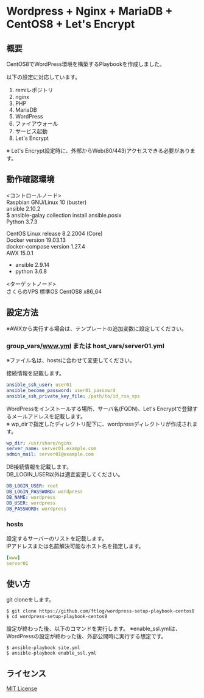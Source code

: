 # Wordpress + Nginx + MariaDB + CentOS8 + Let's Encrypt

## 概要

CentOS8でWordPress環境を構築するPlaybookを作成しました。

以下の設定に対応しています。

1. remiレポジトリ
1. nginx
1. PHP
1. MariaDB
1. WordPress
1. ファイアウォール
1. サービス起動
1. Let's Encrypt

※ Let's Encrypt設定時に、外部からWeb(80/443)アクセスできる必要があります。

## 動作確認環境

<コントロールノード>  
Raspbian GNU/Linux 10 (buster)  
ansible 2.10.2  
$ ansible-galay collection install ansible.posix  
Python 3.7.3  

CentOS Linux release 8.2.2004 (Core)  
Docker version 19.03.13   
docker-compose version 1.27.4  
AWX 15.0.1
- ansible 2.9.14
- python 3.6.8

<ターゲットノード>  
さくらのVPS 標準OS CentOS8 x86_64

## 設定方法
※AWXから実行する場合は、テンプレートの追加変数に設定してください。  

### group_vars/www.yml または host_vars/server01.yml
※ファイル名は、hostsに合わせて変更してください。

接続情報を記載します。 
```yaml
ansible_ssh_user: user01
ansible_become_password: user01_passowrd
ansible_ssh_private_key_file: /path/to/id_rsa_vps

```

WordPressをインストールする場所、サーバ名(FQDN)、Let's Encryptで登録するメールアドレスを記載します。  
※ wp_dirで指定したディレクトリ配下に、wordpressディレクトリが作成されます。
```yaml
wp_dir: /usr/share/nginx
server_name: server01.example.com
admin_mail: server01@example.com
```
DB接続情報を記載します。  
DB_LOGIN_USER以外は適宜変更してください。  

```yaml
DB_LOGIN_USER: root
DB_LOGIN_PASSWORD: wordpress
DB_NAME: wordpress
DB_USER: wordpress
DB_PASSWORD: wordpress
```

### hosts

設定するサーバーのリストを記載します。  
IPアドレスまたは名前解決可能なホスト名を指定します。
```yaml
[www]
server01
```

## 使い方

git cloneをします。

```
$ git clone https://github.com/ftlog/wordpress-setup-playbook-centos8
$ cd wordpress-setup-playbook-centos8
```

設定が終わった後、以下のコマンドを実行します。
※enable_ssl.ymlは、WordPressの設定が終わった後、外部公開時に実行する想定です。

```
$ ansible-playbook site.yml
$ ansible-playbook enable_ssl.yml
```
## ライセンス

[MIT License](https://opensource.org/licenses/mit-license.php)